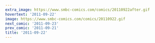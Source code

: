 ```yaml
---
extra_image: https://www.smbc-comics.com/comics/20110922after.gif
hovertext: '2011-09-22'
image: https://www.smbc-comics.com/comics/20110922.gif
next_comic: '2011-09-23'
prev_comic: '2011-09-21'
title: '2011-09-22'
---
```


